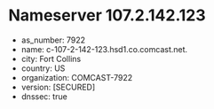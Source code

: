 # Nameserver 107.2.142.123

* as_number: 7922
* name: c-107-2-142-123.hsd1.co.comcast.net.
* city: Fort Collins
* country: US
* organization: COMCAST-7922
* version: [SECURED]
* dnssec: true
